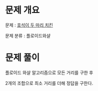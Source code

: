 # 문제 개요

문제 : [호석이 두 마리 치킨](https://www.acmicpc.net/problem/21278)

문제 분류 : 플로이드와샬

# 문제 풀이

플로이드 와샬 알고리즘으로 모든 거리를 구한 후

2개의 조합으로 최소 거리를 더해 정답을 구한다.